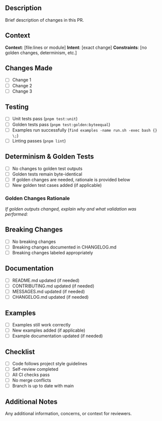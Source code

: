 ## Description

Brief description of changes in this PR.

## Context

**Context**: [file:lines or module]
**Intent**: [exact change]
**Constraints**: [no golden changes, determinism, etc.]

## Changes Made

- [ ] Change 1
- [ ] Change 2
- [ ] Change 3

## Testing

- [ ] Unit tests pass (`pnpm test:unit`)
- [ ] Golden tests pass (`pnpm test:golden:byteequal`)
- [ ] Examples run successfully (`find examples -name run.sh -exec bash {} \;`)
- [ ] Linting passes (`pnpm lint`)

## Determinism & Golden Tests

- [ ] No changes to golden test outputs
- [ ] Golden tests remain byte-identical
- [ ] If golden changes are needed, rationale is provided below
- [ ] New golden test cases added (if applicable)

### Golden Changes Rationale
*If golden outputs changed, explain why and what validation was performed:*

## Breaking Changes

- [ ] No breaking changes
- [ ] Breaking changes documented in CHANGELOG.md
- [ ] Breaking changes labeled appropriately

## Documentation

- [ ] README.md updated (if needed)
- [ ] CONTRIBUTING.md updated (if needed)
- [ ] MESSAGES.md updated (if needed)
- [ ] CHANGELOG.md updated (if needed)

## Examples

- [ ] Examples still work correctly
- [ ] New examples added (if applicable)
- [ ] Example documentation updated (if needed)

## Checklist

- [ ] Code follows project style guidelines
- [ ] Self-review completed
- [ ] All CI checks pass
- [ ] No merge conflicts
- [ ] Branch is up to date with main

## Additional Notes

Any additional information, concerns, or context for reviewers.
